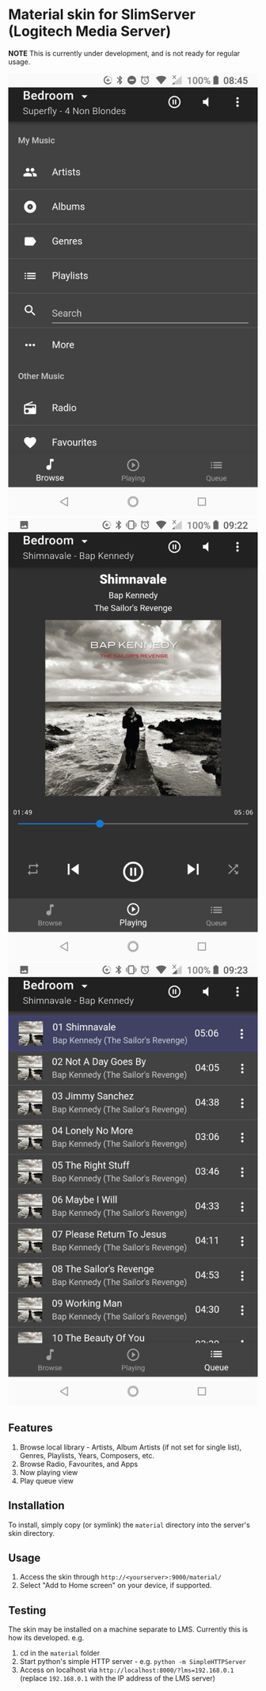 # Material skin for SlimServer (Logitech Media Server)

**NOTE** This is currently under development, and is not ready for regular
usage.

![Browse](screenshots/browse.png)
![Now Playing](screenshots/now-playing.png)
![Queue](screenshots/queue.png)


## Features

1. Browse local library - Artists, Album Artists (if not set for single list),
   Genres, Playlists, Years, Composers, etc.
2. Browse Radio, Favourites, and Apps
3. Now playing view
4. Play queue view

## Installation

To install, simply copy (or symlink) the ```material``` directory into the
server's skin directory.

## Usage

1. Access the skin through `http://<yourserver>:9000/material/`
2. Select "Add to Home screen" on your device, if supported.


## Testing

The skin may be installed on a machine separate to LMS. Currently this 
is how its developed. e.g.

1. cd in the `material` folder
2. Start python's simple HTTP server - e.g. `python -m SimpleHTTPServer`
3. Access on localhost via `http://localhost:8000/?lms=192.168.0.1` 
   (replace `192.168.0.1` with the IP address of the LMS server)

